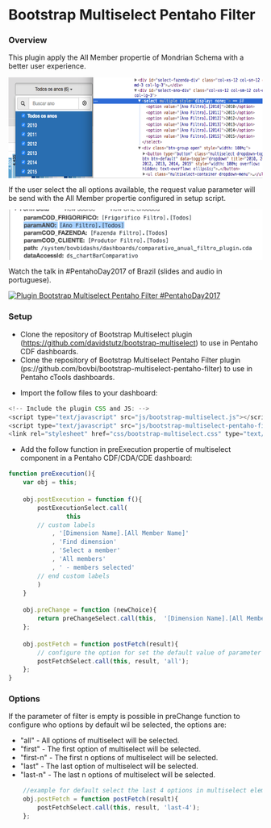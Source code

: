 # Bootstrap Multiselect Pentaho Filter

### Overview ###

This plugin apply the All Member propertie of Mondrian Schema with a better user experience.

<img src="https://raw.githubusercontent.com/bovbi/bootstrap-multiselect-pentaho-filter/master/resources/plugin_example.png" alt="Example of bootstrap-multiselect-pentaho-filter" title="Plugin Pentaho Filter" align="center" height="200"/>

If the user select the all options available, the request value parameter will be send with the All Member propertie configured in setup script.

<img src="https://raw.githubusercontent.com/bovbi/bootstrap-multiselect-pentaho-filter/master/resources/post_request_example.png" alt="Example of bootstrap-multiselect-pentaho-filter" title="Plugin Pentaho Filter" align="center" height="100"/>

Watch the talk in #PentahoDay2017 of Brazil (slides and audio in portuguese).

[![Plugin Bootstrap Multiselect Pentaho Filter #PentahoDay2017](https://img.youtube.com/vi/cAJBJf_gbFM/0.jpg)](http://www.youtube.com/watch?v=cAJBJf_gbFM)

### Setup ###

* Clone the repository of Bootstrap Multiselect plugin (https://github.com/davidstutz/bootstrap-multiselect) to use in Pentaho CDF dashboards.
* Clone the repository of Bootstrap Multiselect Pentaho Filter plugin (ps://github.com/bovbi/bootstrap-multiselect-pentaho-filter) to use in Pentaho cTools dashboards.
- Import the follow files to your dashboard:

```JavaScript
<!-- Include the plugin CSS and JS: -->
<script type="text/javascript" src="js/bootstrap-multiselect.js"></script>
<script type="text/javascript" src="js/bootstrap-multiselect-pentaho-filter.js"></script>
<link rel="stylesheet" href="css/bootstrap-multiselect.css" type="text/css"/>
```

* Add the follow function in preExecution propertie of multiselect component in a Pentaho CDF/CDA/CDE dashboard:

```JavaScript
function preExecution(){
    var obj = this;
    
    obj.postExecution = function f(){
        postExecutionSelect.call(
            	this
		// custom labels
	        , '[Dimension Name].[All Member Name]'
	        , 'Find dimension'
	        , 'Select a member'
	        , 'All members'
	        , ' - members selected'
		// end custom labels
	    )
    }

    obj.preChange = function (newChoice){
        return preChangeSelect.call(this,  '[Dimension Name].[All Member Name]', newChoice);
    }; 
    
    obj.postFetch = function postFetch(result){
    	// configure the option for set the default value of parameter
        postFetchSelect.call(this, result, 'all');   
    }; 
} 
```

### Options ###

If the parameter of filter is empty is possible in preChange function to configure who options by default wil be selected, the options are:

* "all" - All options of multiselect will be selected.
* "first" - The first option of multiselect will be selected.
* "first-n" - The first n options of multiselect will be selected.
* "last" - The last option of multiselect will be selected.
* "last-n" - The last n options of multiselect will be selected.


```JavaScript
    //example for default select the last 4 options in multiselect element.
    obj.postFetch = function postFetch(result){
        postFetchSelect.call(this, result, 'last-4');   
    }; 
```
